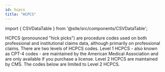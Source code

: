 ```yaml
---
id: hcpcs
title: "HCPCS"
---
```


import { CSVDataTable } from '@site/src/components/CSVDataTable';

HCPCS (pronounced "hick picks") are procedure codes used on both professional and institutional claims data, although primarily on professional claims.  There are two levels of HCPCS codes.  Level 1 HCPCS - also known as CPT-4 codes - are maintained by the American Medical Association and are only available if you purchase a license.  Level 2 HCPCS are maintained by CMS.  The codes below are limited to Level 2 HCPCS.

<CSVDataTable csvUrl="https://raw.githubusercontent.com/tuva-health/terminology/main/terminology/terminology__hcpcs_level_2.csv" />